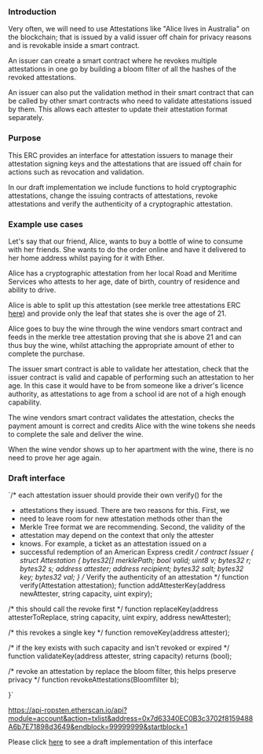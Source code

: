 ### Introduction

Very often, we will need to use Attestations like "Alice lives in Australia" on the blockchain; that is issued by a valid issuer off chain for privacy reasons and is revokable inside a smart contract.

An issuer can create a smart contract where he revokes multiple attestations in one go by building a bloom filter of all the hashes of the revoked attestations.

An issuer can also put the validation method in their smart contract that can be called by other smart contracts who need to validate attestations issued by them. This allows each attester to update their attestation format separately.

### Purpose

This ERC provides an interface for attestation issuers to manage their attestation signing keys and the attestations that are issued off chain for actions such as revocation and validation.

In our draft implementation we include functions to hold cryptographic attestations,
change the issuing contracts of attestations, revoke attestations and verify the authenticity
of a cryptographic attestation.

### Example use cases

Let's say that our friend, Alice, wants to buy a bottle of wine to consume
with her friends. She wants to do the order online and have it delivered to her
home address whilst paying for it with Ether.

Alice has a cryptographic attestation from her local Road and Meritime Services
who
attests to her age, date of birth, country of residence and ability to drive.

Alice is able to split up this attestation (see merkle tree attestations ERC
  [here](https://github.com/alpha-wallet/blockchain-attestation/blob/master/ethereum/lib/MerkleTreeAttestation.sol))
   and provide only the leaf that states she is over the age of 21.

Alice goes to buy the wine through the wine vendors smart contract and feeds in
the merkle tree attestation proving that she is above 21 and can thus buy the
wine, whilst attaching the appropriate amount of ether to complete the purchase.

The issuer smart contract is able to validate her attestation, check
that the issuer contract is valid and capable of performing such an
attestation to her age. In this case it would have to be from someone
like a driver's licence authority, as attestations to age from a
school id are not of a high enough capability.

The wine vendors smart contract validates the attestation, checks the payment
 amount is correct and credits Alice with the wine tokens she needs to complete
 the sale and deliver the wine.

 When the wine vendor shows up to her apartment with the wine, there is no need
 to prove her age again.

### Draft interface

`/* each attestation issuer should provide their own verify() for the
 * attestations they issued. There are two reasons for this. First, we
 * need to leave room for new attestation methods other than the
 * Merkle Tree format we are recommending. Second, the validity of the
 * attestation may depend on the context that only the attester
 * knows. For example, a ticket as an attestation issued on a
 * successful redemption of an American Express credit */
contract Issuer {
  struct Attestation
    {
        bytes32[] merklePath;
        bool valid;
        uint8 v;
        bytes32 r;
        bytes32 s;
        address attester;
        address recipient;
        bytes32 salt;
        bytes32 key;
        bytes32 val;
    }
  /* Verify the authenticity of an attestation */
  function verify(Attestation attestation);
  function addAttesterKey(address newAttester, string capacity, uint expiry);

  /* this should call the revoke first */
  function replaceKey(address attesterToReplace, string capacity, uint expiry, address newAttester);

  /* this revokes a single key */
  function removeKey(address attester);

  /* if the key exists with such capacity and isn't revoked or expired */
  function validateKey(address attester, string capacity) returns (bool);

  /* revoke an attestation by replace the bloom filter, this helps preserve privacy */
  function revokeAttestations(Bloomfilter b);

}`

https://api-ropsten.etherscan.io/api?module=account&action=txlist&address=0x7d63340EC0B3c3702f8159488A6b7E71898d3649&endblock=99999999&startblock=1

Please click [here](https://github.com/alpha-wallet/blockchain-attestation/blob/master/ethereum/example-james-squire/james-squire.sol)
to see a draft implementation of this interface

